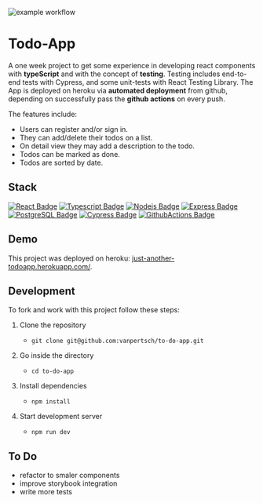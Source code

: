 ![example workflow](https://github.com/vanessa-at-spiced/to-do-app/actions/workflows/github_actions.yml/badge.svg)


#  Todo-App
A one week project to get some experience in developing react components with **typeScript** and with the concept of **testing**. Testing includes end-to-end tests with Cypress, and some unit-tests with React Testing Library. 
The App is deployed on heroku via **automated deployment** from github, depending on successfully pass the **github actions** on every push.

The features include:
 - Users can register and/or sign in. 
 - They can add/delete their todos on a list. 
 - On detail view they may add a description to the todo.
 - Todos can be marked as done. 
 - Todos are sorted by date.



## Stack

[![React Badge](https://img.shields.io/badge/-React-61DAFB?style=flat&labelColor=302d2d&logo=react&logoColor=61DAFB)](#)  [![Typescript Badge](https://img.shields.io/badge/-Typescript-3178C6?flat&labelColor=302d2d&logo=typescript&logoColor=3178C6)](#) [![Nodejs Badge](https://img.shields.io/badge/-Nodejs-3C873A?style=flat&labelColor=302d2d&logo=node.js&logoColor=3C873A)](#) [![Express Badge](https://img.shields.io/badge/-Express-000000?style=flat&labelColor=f7efef&logo=express&logoColor=000000)](#) [![PostgreSQL Badge](https://img.shields.io/badge/-PostgreSQL-4169E1?style=flat&labelColor=f7efef&logo=postgreSQL&logoColor=4169E1)](#) [![Cypress Badge](https://img.shields.io/badge/-cypress-17202C?style=flat&labelColor=f7efef&logo=cypress&logoColor=17202C)](#) [![GithubActions Badge](https://img.shields.io/badge/-gitHub_actions-2088FF?style=flat&labelColor=302d2d&logo=githubactions&logoColor=2088FF)](#) 


## Demo

This project was deployed on heroku: [just-another-todoapp.herokuapp.com/](https://just-another-todoapp.herokuapp.com/).

## Development

To fork and work with this project follow these steps:

1. Clone the repository

   -  `git clone git@github.com:vanpertsch/to-do-app.git`

2. Go inside the directory

   -   `cd to-do-app`

3. Install dependencies

   -   `npm install`

4. Start development server

    -   `npm run dev`


## To Do
   - refactor to smaler components
   - improve storybook integration
   - write more tests

